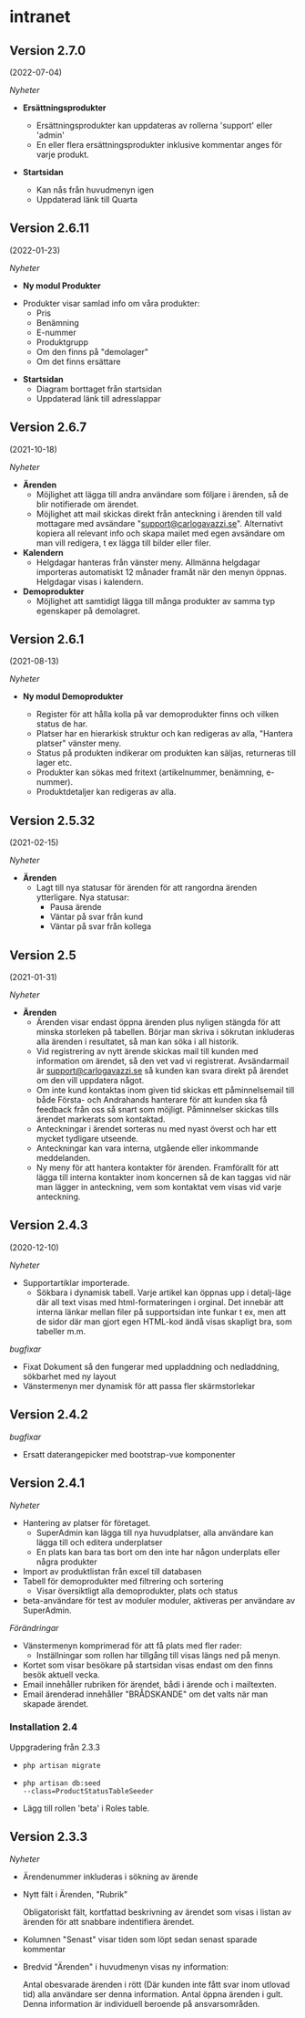 # intranet

## Version 2.7.0 ##
(2022-07-04)

*Nyheter*
* **Ersättningsprodukter**

    * Ersättningsprodukter kan uppdateras av rollerna 'support' eller 'admin'
    * En eller flera ersättningsprodukter inklusive kommentar anges för varje produkt.

* **Startsidan**
    * Kan nås från huvudmenyn igen
    * Uppdaterad länk till Quarta

## Version 2.6.11 ##
(2022-01-23)

*Nyheter*
* **Ny modul Produkter**

- Produkter visar samlad info om våra produkter:
    * Pris
    * Benämning
    * E-nummer
    * Produktgrupp
    * Om den finns på "demolager"
    * Om det finns ersättare
* **Startsidan**
    * Diagram borttaget från startsidan
    * Uppdaterad länk till adresslappar
## Version 2.6.7 ##
(2021-10-18)

*Nyheter*
* **Ärenden**
    * Möjlighet att lägga till andra användare som följare i ärenden, så de blir notifierade om ärendet.
    * Möjlighet att mail skickas direkt från anteckning i ärenden till vald mottagare med avsändare "support@carlogavazzi.se". Alternativt kopiera all relevant info och skapa mailet med egen avsändare om man vill redigera, t ex lägga till bilder eller filer.
* **Kalendern**
    * Helgdagar hanteras från vänster meny. Allmänna helgdagar importeras automatiskt 12 månader framåt när den menyn öppnas. Helgdagar visas i kalendern.
* **Demoprodukter**
    * Möjlighet att samtidigt lägga till många produkter av samma typ egenskaper på demolagret.
 ## Version 2.6.1 ##
(2021-08-13)

*Nyheter*

* **Ny modul Demoprodukter**

    * Register för att hålla kolla på var demoprodukter finns och vilken status de har.
    * Platser har en hierarkisk struktur och kan redigeras av alla, "Hantera platser" vänster meny.
    * Status på produkten indikerar om produkten kan säljas, returneras till lager etc.
    * Produkter kan sökas med fritext (artikelnummer, benämning, e-nummer).
    * Produktdetaljer kan redigeras av alla.
## Version 2.5.32 ##
(2021-02-15)

*Nyheter*
* **Ärenden**
    * Lagt till nya statusar för ärenden för att rangordna ärenden ytterligare. Nya statusar:  
        * Pausa ärende
        * Väntar på svar från kund
        * Väntar på svar från kollega
    
## Version 2.5
(2021-01-31)

*Nyheter*
* **Ärenden**
    * Ärenden visar endast öppna ärenden plus nyligen stängda för att minska storleken på tabellen. Börjar man skriva i sökrutan inkluderas alla ärenden i resultatet, så man kan söka i all historik.
    * Vid registrering av nytt ärende skickas mail till kunden med information om ärendet, så den vet vad vi registrerat. Avsändarmail är support@carlogavazzi.se så kunden kan svara direkt på ärendet om den vill uppdatera något.
    * Om inte kund kontaktas inom given tid skickas ett påminnelsemail till både Första- och Andrahands hanterare för att kunden ska få feedback från oss så snart som möjligt. Påminnelser skickas tills ärendet markerats som kontaktad.
    * Anteckningar i ärendet sorteras nu med nyast överst och har ett mycket tydligare utseende.
    * Anteckningar kan vara interna, utgående eller inkommande meddelanden.
    * Ny meny för att hantera kontakter för ärenden. Framförallt för att lägga till interna kontakter inom koncernen så de kan taggas vid när man lägger in anteckning, vem som kontaktat vem visas vid varje anteckning. 
## Version 2.4.3  
(2020-12-10)

*Nyheter*
* Supportartiklar importerade. 
    * Sökbara i dynamisk tabell. Varje artikel kan öppnas upp i detalj-läge där all text visas med html-formateringen i orginal. Det innebär att interna länkar mellan filer på supportsidan inte funkar t ex, men att de sidor där man gjort egen HTML-kod ändå visas skapligt bra, som tabeller m.m.

*bugfixar*
* Fixat Dokument så den fungerar med uppladdning och nedladdning, sökbarhet med ny layout
* Vänstermenyn mer dynamisk för att passa fler skärmstorlekar


## Version 2.4.2 ##
*bugfixar*
* Ersatt daterangepicker med bootstrap-vue komponenter
## Version 2.4.1 ##
*Nyheter*
* Hantering av platser för företaget.
    * SuperAdmin kan lägga till nya huvudplatser, alla användare kan lägga till och editera underplatser
    * En plats kan bara tas bort om den inte har någon underplats eller några produkter
* Import av produktlistan från excel till databasen
* Tabell för demoprodukter med filtrering och sortering
    * Visar översiktligt alla demoprodukter, plats och status
* beta-användare för test av moduler moduler, aktiveras per användare av SuperAdmin.
    
*Förändringar*
* Vänstermenyn komprimerad för att få plats med fler rader:
    * Inställningar som rollen har tillgång till visas längs ned på menyn.
* Kortet som visar besökare på startsidan visas endast om den finns besök aktuell vecka.
* Email innehåller rubriken för ärendet, bådi i ärende och i mailtexten.
* Email ärenderad innehåller "BRÅDSKANDE" om det valts när man skapade ärendet.

### Installation 2.4 ###
Uppgradering från 2.3.3

* <code>php artisan migrate</code>

* <code>php artisan db:seed --class=ProductStatusTableSeeder</code>

* Lägg till rollen 'beta' i Roles table.

## Version 2.3.3 ##

*Nyheter*
* Ärendenummer inkluderas i sökning av ärende
* Nytt fält i Ärenden, "Rubrik"
    
    Obligatoriskt fält, kortfattad beskrivning av ärendet som visas i listan av ärenden för att snabbare indentifiera ärendet.
* Kolumnen "Senast" visar tiden som löpt sedan senast sparade kommentar
* Bredvid "Ärenden" i huvudmenyn visas ny information:
    
    Antal obesvarade ärenden i rött (Där kunden inte fått svar inom utlovad tid) alla användare ser denna information.
    Antal öppna ärenden i gult. Denna information är individuell beroende på ansvarsområden.